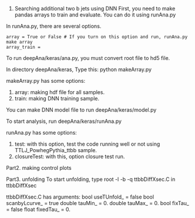 1. Searching additional two b jets using DNN
First, you need to make pandas arrays to train and evaluate. You can do it using runAna.py

In runAna.py, there are several options.
~~~
array = True or False # If you turn on this option and run, runAna.py make array
array_train = 
~~~

To run deepAna/keras/ana.py, you must convert root file to hd5 file.

In directory deepAna/keras, Type this: python makeArray.py

makeArray.py has some options:
1. array: making hdf file for all samples.
2. train: making DNN training sample.

You can make DNN model file to run deepAna/keras/model.py

To start analysis, run deepAna/keras/runAna.py

runAna.py has some options:
1. test: with this option, test the code running well or not using TTLJ_PowhegPythia_ttbb sample.
2. closureTest: with this, option closure test run.

Part2. making control plots

Part3. unfolding
To start unfolding, type root -l -b -q ttbbDiffXsec.C in ttbbDiffXsec

ttbbDiffXsec.C has arguments:
bool useTUnfold_ = false
bool scanbyLcurve_ = true
double tauMin_ = 0.
double tauMax_ = 0.
bool fixTau_ = false
float fixedTau_ = 0.
